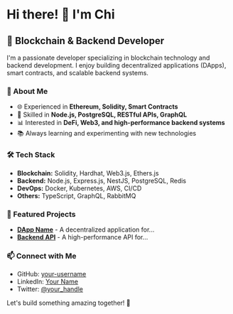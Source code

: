 # Hi there! 👋 I'm Chi

## 🚀 Blockchain & Backend Developer

I'm a passionate developer specializing in blockchain technology and backend development. I enjoy building decentralized applications (DApps), smart contracts, and scalable backend systems.

### 🔹 About Me
- 🌐 Experienced in **Ethereum, Solidity, Smart Contracts**
- 🔧 Skilled in **Node.js, PostgreSQL, RESTful APIs, GraphQL**
- 📊 Interested in **DeFi, Web3, and high-performance backend systems**
- 📚 Always learning and experimenting with new technologies

### 🛠️ Tech Stack
- **Blockchain:** Solidity, Hardhat, Web3.js, Ethers.js
- **Backend:** Node.js, Express.js, NestJS, PostgreSQL, Redis
- **DevOps:** Docker, Kubernetes, AWS, CI/CD
- **Others:** TypeScript, GraphQL, RabbitMQ

### 📌 Featured Projects
- **[DApp Name](https://github.com/your-username/dapp-repo)** - A decentralized application for...
- **[Backend API](https://github.com/your-username/backend-repo)** - A high-performance API for...

### 📫 Connect with Me
- GitHub: [your-username](https://github.com/your-username)
- LinkedIn: [Your Name](https://www.linkedin.com/in/your-profile)
- Twitter: [@your_handle](https://twitter.com/your_handle)

Let's build something amazing together! 🚀
